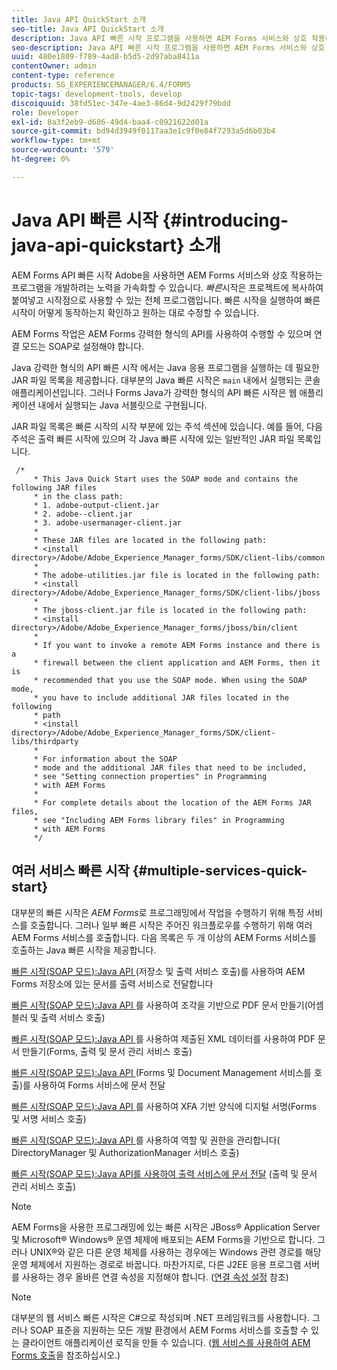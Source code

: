 ```yaml
---
title: Java API QuickStart 소개
seo-title: Java API QuickStart 소개
description: Java API 빠른 시작 프로그램을 사용하면 AEM Forms 서비스와 상호 작용하는 프로그램을 신속하게 개발할 수 있습니다. 프로젝트에서 Java API 빠른 시작 프로그램을 시작점으로 사용하고 사용자 지정할 수 있습니다.
seo-description: Java API 빠른 시작 프로그램을 사용하면 AEM Forms 서비스와 상호 작용하는 프로그램을 신속하게 개발할 수 있습니다. 프로젝트에서 Java API 빠른 시작 프로그램을 시작점으로 사용하고 사용자 지정할 수 있습니다.
uuid: 480e1809-f789-4ad8-b5d5-2d97aba8411a
contentOwner: admin
content-type: reference
products: SG_EXPERIENCEMANAGER/6.4/FORMS
topic-tags: development-tools, develop
discoiquuid: 38fd51ec-347e-4ae3-86d4-9d2429f79bdd
role: Developer
exl-id: 8a3f2eb9-d686-49d4-baa4-c0921622d01a
source-git-commit: bd94d3949f0117aa3e1c9f0e84f7293a5d6b03b4
workflow-type: tm+mt
source-wordcount: '579'
ht-degree: 0%

---
```


# Java API 빠른 시작 {#introducing-java-api-quickstart} 소개

AEM Forms API 빠른 시작 Adobe을 사용하면 AEM Forms 서비스와 상호 작용하는 프로그램을 개발하려는 노력을 가속화할 수 있습니다. *빠른*&#x200B;시작은 프로젝트에 복사하여 붙여넣고 시작점으로 사용할 수 있는 전체 프로그램입니다. 빠른 시작을 실행하여 빠른 시작이 어떻게 동작하는지 확인하고 원하는 대로 수정할 수 있습니다.

AEM Forms 작업은 AEM Forms 강력한 형식의 API를 사용하여 수행할 수 있으며 연결 모드는 SOAP로 설정해야 합니다.

Java 강력한 형식의 API 빠른 시작 에서는 Java 응용 프로그램을 실행하는 데 필요한 JAR 파일 목록을 제공합니다. 대부분의 Java 빠른 시작은 `main` 내에서 실행되는 콘솔 애플리케이션입니다. 그러나 Forms Java가 강력한 형식의 API 빠른 시작은 웹 애플리케이션 내에서 실행되는 Java 서블릿으로 구현됩니다.

JAR 파일 목록은 빠른 시작의 시작 부분에 있는 주석 섹션에 있습니다. 예를 들어, 다음 주석은 출력 빠른 시작에 있으며 각 Java 빠른 시작에 있는 일반적인 JAR 파일 목록입니다.

```as3
 /* 
     * This Java Quick Start uses the SOAP mode and contains the following JAR files 
     * in the class path: 
     * 1. adobe-output-client.jar 
     * 2. adobe--client.jar 
     * 3. adobe-usermanager-client.jar 
     * 
     * These JAR files are located in the following path: 
     * <install directory>/Adobe/Adobe_Experience_Manager_forms/SDK/client-libs/common 
     * 
     * The adobe-utilities.jar file is located in the following path: 
     * <install directory>/Adobe/Adobe_Experience_Manager_forms/SDK/client-libs/jboss 
     * 
     * The jboss-client.jar file is located in the following path: 
     * <install directory>/Adobe/Adobe_Experience_Manager_forms/jboss/bin/client 
     * 
     * If you want to invoke a remote AEM Forms instance and there is a 
     * firewall between the client application and AEM Forms, then it is  
     * recommended that you use the SOAP mode. When using the SOAP mode,  
     * you have to include additional JAR files located in the following  
     * path 
     * <install directory>/Adobe/Adobe_Experience_Manager_forms/SDK/client-libs/thirdparty 
     * 
     * For information about the SOAP  
     * mode and the additional JAR files that need to be included,  
     * see "Setting connection properties" in Programming  
     * with AEM Forms 
     * 
     * For complete details about the location of the AEM Forms JAR files,  
     * see "Including AEM Forms library files" in Programming  
     * with AEM Forms 
     */
```

## 여러 서비스 빠른 시작 {#multiple-services-quick-start}

대부분의 빠른 시작은 *AEM Forms*&#x200B;로 프로그래밍에서 작업을 수행하기 위해 특정 서비스를 호출합니다. 그러나 일부 빠른 시작은 주어진 워크플로우를 수행하기 위해 여러 AEM Forms 서비스를 호출합니다. 다음 목록은 두 개 이상의 AEM Forms 서비스를 호출하는 Java 빠른 시작을 제공합니다.

[빠른 시작(SOAP 모드):Java API ](/help/forms/developing/output-service-java-api-quick.md#quick-start-soap-mode-passing-a-document-located-in-the-repository-to-the-output-service-using-the-java-api) (저장소 및 출력 서비스 호출)를 사용하여 AEM Forms 저장소에 있는 문서를 출력 서비스로 전달합니다

[빠른 시작(SOAP 모드):Java API ](/help/forms/developing/output-service-java-api-quick.md#quick-start-soap-mode-creating-a-pdf-document-based-on-fragments-using-the-java-api) 를 사용하여 조각을 기반으로 PDF 문서 만들기(어셈블러 및 출력 서비스 호출)

[빠른 시작(SOAP 모드):Java API ](/help/forms/developing/forms-service-api-quick-starts.md#quick-start-soap-mode-creating-pdf-documents-with-submitted-xml-data-using-the-java-api) 를 사용하여 제출된 XML 데이터를 사용하여 PDF 문서 만들기(Forms, 출력 및 문서 관리 서비스 호출)

[빠른 시작(SOAP 모드):Java API ](/help/forms/developing/forms-service-api-quick-starts.md#quick-start-soap-mode-passing-documents-to-the-forms-service-using-the-java-api) (Forms 및 Document Management 서비스를 호출)를 사용하여 Forms 서비스에 문서 전달

[빠른 시작(SOAP 모드):Java API ](/help/forms/developing/signature-service-java-api-quick.md#quick-start-soap-mode-digitally-signing-a-xfa-based-form-using-the-java-api) 를 사용하여 XFA 기반 양식에 디지털 서명(Forms 및 서명 서비스 호출)

[빠른 시작(SOAP 모드):Java API ](/help/forms/developing/user-manager-java-api-quick.md#quick-start-soap-mode-managing-roles-and-permissions-using-the-java-api) 를 사용하여 역할 및 권한을 관리합니다( DirectoryManager 및 AuthorizationManager 서비스 호출)

[빠른 시작(SOAP 모드):Java API를 사용하여 출력 서비스에 문서 전달](/help/forms/developing/output-service-java-api-quick.md#quick-start-soap-mode-passing-documents-to-the-output-service-using-the-java-api) (출력 및 문서 관리 서비스 호출)

>[!NOTE]
>
>AEM Forms을 사용한 프로그래밍에 있는 빠른 시작은 JBoss® Application Server 및 Microsoft® Windows® 운영 체제에 배포되는 AEM Forms을 기반으로 합니다. 그러나 UNIX®와 같은 다른 운영 체제를 사용하는 경우에는 Windows 관련 경로를 해당 운영 체제에서 지원하는 경로로 바꿉니다. 마찬가지로, 다른 J2EE 응용 프로그램 서버를 사용하는 경우 올바른 연결 속성을 지정해야 합니다. ([연결 속성 설정](/help/forms/developing/invoking-aem-forms-using-java.md#setting-connection-properties) 참조)

>[!NOTE]
>
>대부분의 웹 서비스 빠른 시작은 C#으로 작성되며 .NET 프레임워크를 사용합니다. 그러나 SOAP 표준을 지원하는 모든 개발 환경에서 AEM Forms 서비스를 호출할 수 있는 클라이언트 애플리케이션 로직을 만들 수 있습니다. ([웹 서비스를 사용하여 AEM Forms 호출](/help/forms/developing/invoking-aem-forms-using-web.md#invoking-aem-forms-using-web-services)을 참조하십시오.)
